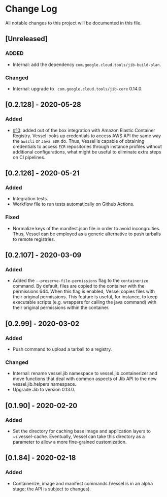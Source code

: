 # Change Log

All notable changes to this project will be documented in this file.

## [Unreleased]

### ADDED
- Internal: add the dependency `com.google.cloud.tools/jib-build-plan`.

### Changed
- Internal: upgrade to ` com.google.cloud.tools/jib-core` 0.14.0.

## [0.2.128] - 2020-05-28

### Added
- [#10](https://github.com/nubank/vessel/pull/10): added out of the box
  integration with Amazon Elastic Container Registry. Vessel looks up
  credentials to access AWS API the same way the `awscli` or `Java SDK`
  do. Thus, Vessel is capable of obtaining credentials to access `ECR`
  repositories through instance profiles without additional configurations, what
  might be useful to eliminate extra steps on CI pipelines.

## [0.2.126] - 2020-05-21

### Added
- Integration tests.
- Workflow file to run tests automatically on Github Actions.

### Fixed
- Normalize keys of the manifest.json file in order to avoid
  incongruities. Thus, Vessel can be employed as a generic alternative to push
  tarballs to remote registries.

## [0.2.107] - 2020-03-09

### Added
- Added the `--preserve-file-permissions` flag to the `containerize` command. By
  default, files are copied to the container with the permissions 644. When this
  flag is enabled, Vessel copies files with their original permissions. This
  feature is useful, for instance, to keep executable scripts (e.g. wrappers for
  calling the java command) with their original permissions within the
  container.

## [0.2.99] - 2020-03-02

### Added
- Push command to upload a tarball to a registry.

### Changed
- Internal: rename vessel.jib namespace to vessel.jib.containerizer and move
functions that deal with common aspects of Jib API to the new
  vessel.jib.helpers namespace.
- Upgrade Jib to version 0.13.0.

## [0.1.90] - 2020-02-20

### Added
- Set the directory for caching base image and application layers to
  ~/.vessel-cache. Eventually, Vessel can take this directory as a parameter to
  allow a more fine-grained customization.

## [0.1.84] - 2020-02-18

### Added
- Containerize, image and manifest commands (Vessel is in an alpha stage; the
  API is subject to changes).
